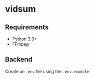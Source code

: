 # vidsum

## Requirements

- Python 3.9+
- FFmpeg

## Backend

Create an `.env` file using the `.env.example`
